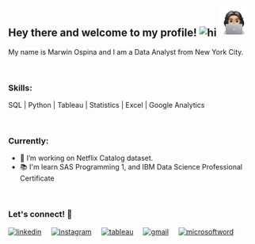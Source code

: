## Hey there and welcome to my profile! <img src="https://user-images.githubusercontent.com/1303154/88677602-1635ba80-d120-11ea-84d8-d263ba5fc3c0.gif" width="28px" alt="hi"> <img src="https://github.com/marwinospina/marwinospina/blob/main/tech_memoji.png" width="60" height="60" />

My name is Marwin Ospina and I am a Data Analyst from New York City.

<br />

### **Skills:**

SQL | Python | Tableau | Statistics | Excel | Google Analytics

<br />

### **Currently:**

- 🔭 I’m working on Netflix Catalog dataset.
- 📚 I'm learn SAS Programming 1, and IBM Data Science Professional Certificate

<br />

### **Let's connect! :handshake:**

[<img src='https://cdn.jsdelivr.net/npm/simple-icons@3.0.1/icons/linkedin.svg' alt='linkedin' height='40'>](https://www.linkedin.com/in/marwinospina/)&nbsp;&nbsp;&nbsp;&nbsp;
[<img src='https://cdn.jsdelivr.net/npm/simple-icons@3.0.1/icons/instagram.svg' alt='instagram' height='40'>](https://www.instagram.com/marwin_ospina/)&nbsp;&nbsp;&nbsp;&nbsp;
[<img src='https://cdn.jsdelivr.net/npm/simple-icons@3.0.1/icons/tableau.svg' alt='tableau' height='40'>](https://public.tableau.com/profile/marwinospina#!/)&nbsp;&nbsp;&nbsp;&nbsp; 
[<img src='https://cdn.jsdelivr.net/npm/simple-icons@3.0.1/icons/gmail.svg' alt='gmail' height='40'>](mailto:marwinospina@gmail.com)&nbsp;&nbsp;&nbsp;&nbsp;
[<img src='https://cdn.jsdelivr.net/npm/simple-icons@3.0.1/icons/microsoftword.svg' alt='microsoftword' height='40'>](https://github.com/marwinospina/marwinospina/blob/main/Marwin%20Ospina%20Resume.pdf)  



